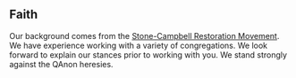 ## Faith

Our background comes from the [Stone-Campbell Restoration Movement](https://en.wikipedia.org/w/index.php?title=Restoration_Movement&oldid=1089584184).  We have experience working with a variety of congregations.  We look forward to explain our stances prior to working with you.  We stand strongly against the QAnon heresies.
